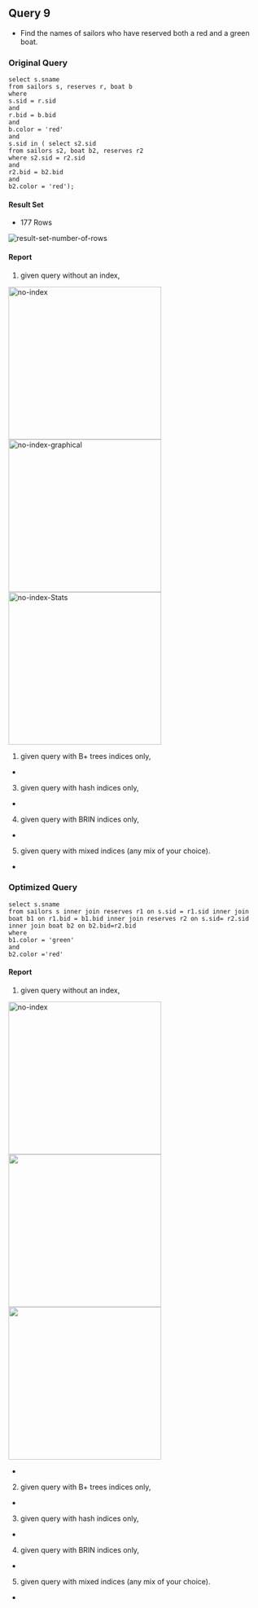 ## Query 9

* Find the names of sailors who have reserved both a red and a green boat.

### Original Query

```
select s.sname
from sailors s, reserves r, boat b
where
s.sid = r.sid
and
r.bid = b.bid
and
b.color = 'red'
and
s.sid in ( select s2.sid
from sailors s2, boat b2, reserves r2
where s2.sid = r2.sid
and
r2.bid = b2.bid
and
b2.color = 'red');

```

#### Result Set

* 177 Rows

<img src="./screenshots/Query9/common/result-set-number-of-rows.png" alt="result-set-number-of-rows">

#### Report

1) given query without an index,


<img src="./screenshots/Query9/common/no-index.png" alt="no-index" width="300px">
<img src="./screenshots/Query9/normalQuery/no-index/no-index-normal-physical-plan-graphical-explain.png" alt="no-index-graphical" width="300px">
<img src="./screenshots/Query9/normalQuery/no-index/no-index-normal-query-cost.png" alt="no-index-Stats" width="300px">

1) given query with B+ trees indices only,

*

3) given query with hash indices only,

*

4) given query with BRIN indices only,

*

5) given query with mixed indices (any mix of your choice).

*

### Optimized Query

```
select s.sname
from sailors s inner join reserves r1 on s.sid = r1.sid inner join boat b1 on r1.bid = b1.bid inner join reserves r2 on s.sid= r2.sid
inner join boat b2 on b2.bid=r2.bid
where
b1.color = 'green'
and 
b2.color ='red'
```

#### Report

1) given query without an index,
<img src="./screenshots/Query9/common/no-index.png" alt="no-index" width="300px">
<img src="./screenshots/Query9/optimizedQuery/no-index/no-index-optimize-physical-plan-graphical-explain.png" width="300px">
<img src="./screenshots/Query9/optimizedQuery/no-index/no-index-optimize-query-cost.png" width="300px">


*

2) given query with B+ trees indices only,

*

3) given query with hash indices only,

*

4) given query with BRIN indices only,

*

5) given query with mixed indices (any mix of your choice).

*
